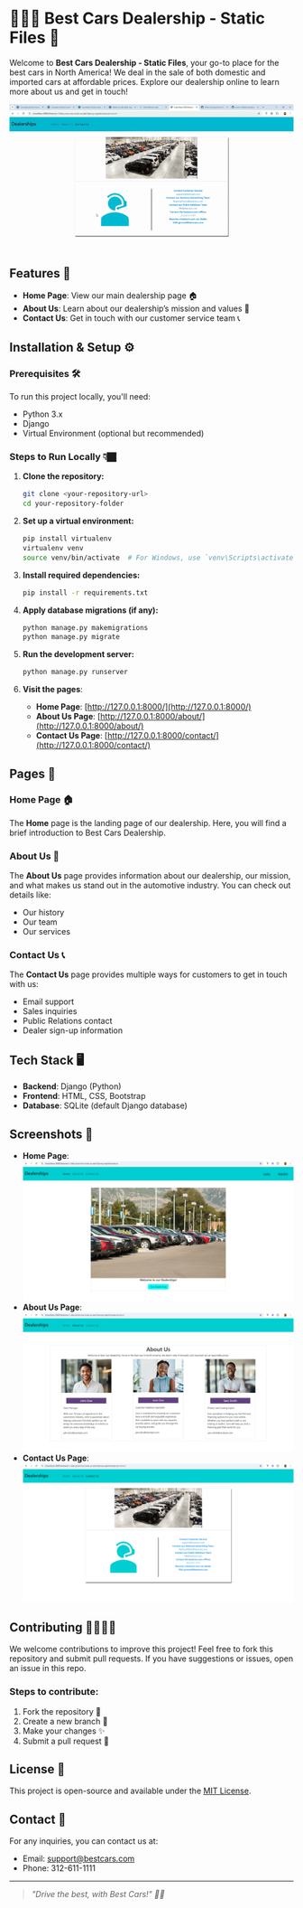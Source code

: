 # 👨🏿‍💻 Best Cars Dealership - Static Files 🚗

Welcome to **Best Cars Dealership - Static Files**, your go-to place for the best cars in North America! We deal in the sale of both domestic and imported cars at affordable prices. Explore our dealership online to learn more about us and get in touch!

![Best Deals Dealership](https://github.com/Willie-Conway/xrwvm-fullstack_developer_capstone/blob/58c2fc47522c8d4f6cc0e195ebc46fec66042758/Screenshots/Best%20Cars%20Dealership.gif)

## Features 📑
- **Home Page**: View our main dealership page 🏠
- **About Us**: Learn about our dealership’s mission and values 📜
- **Contact Us**: Get in touch with our customer service team 📞

## Installation & Setup ⚙️

### Prerequisites 🛠️
To run this project locally, you'll need:
- Python 3.x
- Django
- Virtual Environment (optional but recommended)

### Steps to Run Locally 👇🏿

1. **Clone the repository:**
    ```bash
    git clone <your-repository-url>
    cd your-repository-folder
    ```

2. **Set up a virtual environment:**
    ```bash
    pip install virtualenv
    virtualenv venv
    source venv/bin/activate  # For Windows, use `venv\Scripts\activate`
    ```

3. **Install required dependencies:**
    ```bash
    pip install -r requirements.txt
    ```

4. **Apply database migrations (if any):**
    ```bash
    python manage.py makemigrations
    python manage.py migrate
    ```

5. **Run the development server:**
    ```bash
    python manage.py runserver
    ```

6. **Visit the pages**:
   - **Home Page**: [http://127.0.0.1:8000/](http://127.0.0.1:8000/)
   - **About Us Page**: [http://127.0.0.1:8000/about/](http://127.0.0.1:8000/about/)
   - **Contact Us Page**: [http://127.0.0.1:8000/contact/](http://127.0.0.1:8000/contact/)

## Pages 📄

### **Home Page** 🏠
The **Home** page is the landing page of our dealership. Here, you will find a brief introduction to Best Cars Dealership.

### **About Us** 📜
The **About Us** page provides information about our dealership, our mission, and what makes us stand out in the automotive industry. You can check out details like:
- Our history
- Our team
- Our services

### **Contact Us** 📞
The **Contact Us** page provides multiple ways for customers to get in touch with us:
- Email support
- Sales inquiries
- Public Relations contact
- Dealer sign-up information

## Tech Stack 🖥️

- **Backend**: Django (Python)
- **Frontend**: HTML, CSS, Bootstrap
- **Database**: SQLite (default Django database)

## Screenshots 📸

- **Home Page**: ![Home Page Screenshot](https://github.com/Willie-Conway/xrwvm-fullstack_developer_capstone/blob/735f4194467bb434ff76cab439d3339529c33bce/Screenshots/Home.png)
- **About Us Page**: ![About Us Page Screenshot](https://github.com/Willie-Conway/xrwvm-fullstack_developer_capstone/blob/735f4194467bb434ff76cab439d3339529c33bce/Screenshots/about_us.png)
- **Contact Us Page**: ![Contact Us Page Screenshot](https://github.com/Willie-Conway/xrwvm-fullstack_developer_capstone/blob/735f4194467bb434ff76cab439d3339529c33bce/Screenshots/contact_us.png)

## Contributing 🫱🏿‍🫲🏿

We welcome contributions to improve this project! Feel free to fork this repository and submit pull requests. If you have suggestions or issues, open an issue in this repo.

### Steps to contribute:
1. Fork the repository 🍴
2. Create a new branch 🌱
3. Make your changes ✨
4. Submit a pull request 🚀

## License 📄
This project is open-source and available under the [MIT License](LICENSE).

## Contact 📧
For any inquiries, you can contact us at:
- Email: [support@bestcars.com](mailto:support@bestcars.com)
- Phone: 312-611-1111

---

> *"Drive the best, with Best Cars!" 🚗💨*
